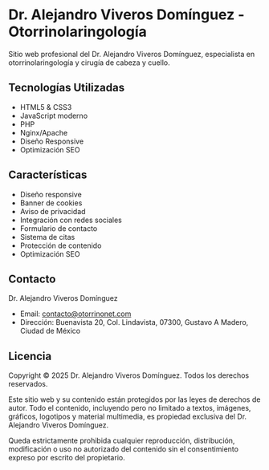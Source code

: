 # Dr. Alejandro Viveros Domínguez - Otorrinolaringología

Sitio web profesional del Dr. Alejandro Viveros Domínguez, especialista en otorrinolaringología y cirugía de cabeza y cuello.

## Tecnologías Utilizadas

- HTML5 & CSS3
- JavaScript moderno
- PHP
- Nginx/Apache
- Diseño Responsive
- Optimización SEO

## Características

- Diseño responsive
- Banner de cookies
- Aviso de privacidad
- Integración con redes sociales
- Formulario de contacto
- Sistema de citas
- Protección de contenido
- Optimización SEO

## Contacto

Dr. Alejandro Viveros Domínguez
- Email: contacto@otorrinonet.com
- Dirección: Buenavista 20, Col. Lindavista, 07300, Gustavo A Madero, Ciudad de México

## Licencia

Copyright © 2025 Dr. Alejandro Viveros Domínguez. Todos los derechos reservados.

Este sitio web y su contenido están protegidos por las leyes de derechos de autor. Todo el contenido, incluyendo pero no limitado a textos, imágenes, gráficos, logotipos y material multimedia, es propiedad exclusiva del Dr. Alejandro Viveros Domínguez.

Queda estrictamente prohibida cualquier reproducción, distribución, modificación o uso no autorizado del contenido sin el consentimiento expreso por escrito del propietario.
